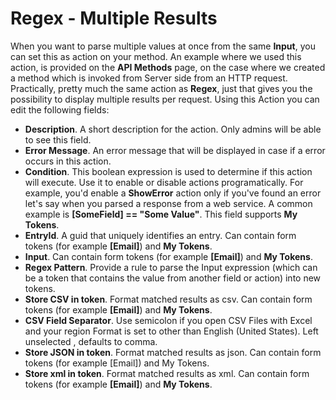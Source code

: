 # Regex - Multiple Results

When you want to parse multiple values at once from the same **Input**, you can set this as action on your method. An example where we used this action, is provided on the **API Methods** page, on the case where we created a method which is invoked from Server side from an HTTP request. Practically, pretty much the same action as **Regex**, just that gives you the possibility to display multiple results per request. Using this Action you can edit the following fields:

* **Description**. A short description for the action. Only admins will be able to see this field.
* **Error Message**. An error message that will be displayed in case if a error occurs in this action.
* **Condition**. This boolean expression is used to determine if this action will execute. Use it to enable or disable actions programatically. For example, you'd enable a **ShowError** action only if you've found an error let's say when you parsed a response from a web service. A common example is **[SomeField] == "Some Value"**. This field supports **My Tokens**. 
* **EntryId**. A guid that uniquely identifies an entry. Can contain form tokens (for example **[Email]**) and **My Tokens**.
* **Input**. Can contain form tokens (for example **[Email]**) and **My Tokens**.
* **Regex Pattern**. Provide a rule to parse the Input expression (which can be a token that contains the value from another field or action) into new tokens.
* **Store CSV in token**. Format matched results as csv. Can contain form tokens (for example **[Email]**) and **My Tokens**.
* **CSV Field Separator**. Use semicolon if you open CSV Files with Excel and your region Format is set to other than English (United States). Left unselected , defaults to comma.
* **Store JSON in token**. Format matched results as json. Can contain form tokens (for example [Email]) and My Tokens.
* **Store xml in token**. Format matched results as xml. Can contain form tokens (for example **[Email]**) and **My Tokens**.
